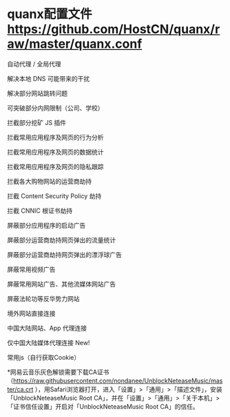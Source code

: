 # quanx配置文件 https://github.com/HostCN/quanx/raw/master/quanx.conf

 自动代理 / 全局代理

 解决本地 DNS 可能带来的干扰

 解决部分网站跳转问题

 可突破部分内网限制（公司、学校）

 拦截部分挖矿 JS 插件

 拦截常用应用程序及网页的行为分析

 拦截常用应用程序及网页的数据统计

 拦截常用应用程序及网页的隐私跟踪

 拦截各大购物网站的运营商劫持

 拦截 Content Security Policy 劫持

 拦截 CNNIC 根证书劫持

 屏蔽部分应用程序的启动广告

 屏蔽部分运营商劫持网页弹出的流量统计

 屏蔽部分运营商劫持网页弹出的漂浮球广告

 屏蔽常用视频广告

 屏蔽常用网站广告、其他流媒体网站广告

 屏蔽法轮功等反华势力网站

 境外网站直接连接

 中国大陆网站、App 代理连接

 仅中国大陆媒体代理连接 New!
 
 常用js（自行获取Cookie）
 
 
 *网易云音乐灰色解锁需要下载CA证书（https://raw.githubusercontent.com/nondanee/UnblockNeteaseMusic/master/ca.crt ），用Safari浏览器打开，进入「设置」>「通用」>「描述文件」，安装「UnblockNeteaseMusic Root CA」，并在「设置」>「通用」>「关于本机」>「证书信任设置」开启对「UnblockNeteaseMusic Root CA」的信任。
